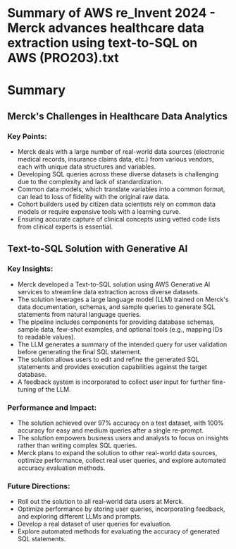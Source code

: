 # Summary of AWS re_Invent 2024 - Merck advances healthcare data extraction using text-to-SQL on AWS (PRO203).txt

# Summary

## Merck's Challenges in Healthcare Data Analytics

### Key Points:

- Merck deals with a large number of real-world data sources (electronic medical records, insurance claims data, etc.) from various vendors, each with unique data structures and variables.
- Developing SQL queries across these diverse datasets is challenging due to the complexity and lack of standardization.
- Common data models, which translate variables into a common format, can lead to loss of fidelity with the original raw data.
- Cohort builders used by citizen data scientists rely on common data models or require expensive tools with a learning curve.
- Ensuring accurate capture of clinical concepts using vetted code lists from clinical experts is essential.

## Text-to-SQL Solution with Generative AI

### Key Insights:

- Merck developed a Text-to-SQL solution using AWS Generative AI services to streamline data extraction across diverse datasets.
- The solution leverages a large language model (LLM) trained on Merck's data documentation, schemas, and sample queries to generate SQL statements from natural language queries.
- The pipeline includes components for providing database schemas, sample data, few-shot examples, and optional tools (e.g., mapping IDs to readable values).
- The LLM generates a summary of the intended query for user validation before generating the final SQL statement.
- The solution allows users to edit and refine the generated SQL statements and provides execution capabilities against the target database.
- A feedback system is incorporated to collect user input for further fine-tuning of the LLM.

### Performance and Impact:

- The solution achieved over 97% accuracy on a test dataset, with 100% accuracy for easy and medium queries after a single re-prompt.
- The solution empowers business users and analysts to focus on insights rather than writing complex SQL queries.
- Merck plans to expand the solution to other real-world data sources, optimize performance, collect real user queries, and explore automated accuracy evaluation methods.

### Future Directions:

- Roll out the solution to all real-world data users at Merck.
- Optimize performance by storing user queries, incorporating feedback, and exploring different LLMs and prompts.
- Develop a real dataset of user queries for evaluation.
- Explore automated methods for evaluating the accuracy of generated SQL statements.